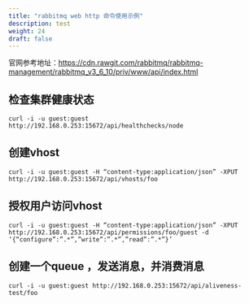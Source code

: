 ```yaml
---
title: "rabbitmq web http 命令使用示例"
description: test
weight: 24
draft: false
---
```


官网参考地址：https://cdn.rawgit.com/rabbitmq/rabbitmq-management/rabbitmq_v3_6_10/priv/www/api/index.html

## 检查集群健康状态

```
curl -i -u guest:guest http://192.168.0.253:15672/api/healthchecks/node
```

## 创建vhost

```
curl -i -u guest:guest -H “content-type:application/json” -XPUT http://192.168.0.253:15672/api/vhosts/foo
```

## 授权用户访问vhost

```
curl -i -u guest:guest -H “content-type:application/json” -XPUT http://192.168.0.253:15672/api/permissions/foo/guest -d ‘{“configure”:”.*”,”write”:”.*”,”read”:”.*”}’
```

## 创建一个queue ，发送消息，并消费消息

```
curl -i -u guest:guest http://192.168.0.253:15672/api/aliveness-test/foo
```
